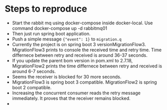 # Steps to reproduce 

* Start the rabbit mq using docker-compose inside docker-local. Use command docker-compose up -d rabbitmq01
* Then just run spring boot application.
* Push a simple message `{"event": 1}` to  `migration.q`
* Currently the project is on spring boot 3 versionMigrationFlow3. MigrationFlow3 prints to console the received time and retry time. Time differnece between retry and received is around 36-37 seconds.
* If you update the parent bom version in pom.xml to 2.7.18, MigrationFlow2 prints the time differnece between retry and received is around 6-7 seconds.
* Seems the receiver is blocked for 30 more seconds.
* MigrationFlow3 is spring boot 3 compatible. MigrationFlow2 is spring boot 2 compatible.
* Increasing the concurrent consumer reads the retry message immediately. It proves that the receiver remains blocked.
* 

